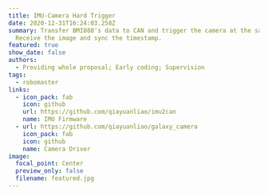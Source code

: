 ```yaml
---
title: IMU-Camera Hard Trigger
date: 2020-12-31T16:24:03.258Z
summary: Transfer BMI088's data to CAN and trigger the camera at the same time.
  Receive the image and sync the timestamp.
featured: true
show_date: false
authors:
  - Providing whole proposal; Early coding; Supervision
tags:
  - robomaster
links:
  - icon_pack: fab
    icon: github
    url: https://github.com/qiayuanliao/imu2can
    name: IMU Firmware
  - url: https://github.com/qiayuanliao/galaxy_camera
    icon_pack: fab
    icon: github
    name: Camera Driver
image:
  focal_point: Center
  preview_only: false
  filename: featured.jpg
---
```

